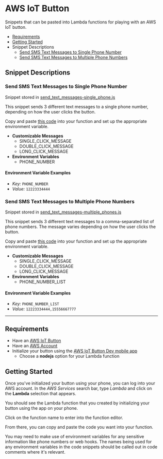 # AWS IoT Button

Snippets that can be pasted into Lambda functions for playing with an AWS IoT button.

* [Requirements](#requirements)
* [Getting Started](#getting-started)
* Snippet Descriptions
  * [Send SMS Text Messages to Single Phone Number](#send-sms-text-messages-to-single-phone-number)
  * [Send SMS Text Messages to Multiple Phone Numbers](#send-sms-text-messages-to-multiple-phone-numbers)

## Snippet Descriptions

### Send SMS Text Messages to Single Phone Number

Snippet stored in [send_text_messages-single_phone.js](https://github.com/amajor/aws-iot-button/blob/master/send_text_messages-single_phone.js)

This snippet sends 3 different text messages to a single phone number, depending on how the user clicks the button.

Copy and paste [this code](https://raw.githubusercontent.com/amajor/aws-iot-button/master/send_text_messages.js) into your function and set up the appropriate environment variable.

* **Customizable Messages**
  * SINGLE_CLICK_MESSAGE
  * DOUBLE_CLICK_MESSAGE
  * LONG_CLICK_MESSAGE
* **Environment Variables**
  * PHONE_NUMBER

#### Environment Variable Examples

* *Key:* `PHONE_NUMBER`
* *Value:* `12223334444`

### Send SMS Text Messages to Multiple Phone Numbers

Snippet stored in [send_text_messages-multiple_phones.js](https://github.com/amajor/aws-iot-button/blob/master/send_text_messages-multiple_phones.js)

This snippet sends 3 different text messages to a comma-separated list of phone numbers. The message varies depending on how the user clicks the button.

Copy and paste [this code](https://raw.githubusercontent.com/amajor/aws-iot-button/master/send_text_messages-multiple_phones.js) into your function and set up the appropriate environment variable.

* **Customizable Messages**
  * SINGLE_CLICK_MESSAGE
  * DOUBLE_CLICK_MESSAGE
  * LONG_CLICK_MESSAGE
* **Environment Variables**
  * PHONE_NUMBER_LIST
  
#### Environment Variable Examples

* *Key:* `PHONE_NUMBER_LIST`
* *Value:* `12223334444,15556667777`

----------

## Requirements

* Have an [AWS IoT Button](https://aws.amazon.com/iotbutton/)
* Have an [AWS Account](https://portal.aws.amazon.com/billing/signup)
* Initialize your button using the [AWS IoT Button Dev mobile app](https://itunes.apple.com/us/app/aws-iot-button-dev/id1178216626?mt=8)
  * Choose a **nodejs** option for your Lambda function

## Getting Started

Once you've initialized your button using your phone, you can log into your AWS account. In the *AWS Services* search bar, type *Lambda* and click on the **Lambda** selection that appears.

You should see the Lambda function that you created by initializing your button using the app on your phone.

Click on the function name to enter into the function editor.

From there, you can copy and paste the code you want into your function.

You may need to make use of environment variables for any sensitive information like phone numbers or web hooks. The names being used for any environment variables in the code snippets should be called out in code comments where it's relevant.
